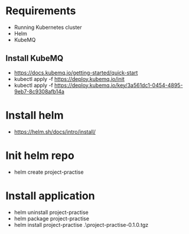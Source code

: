 # Requirements
- Running Kubernetes cluster
- Helm
- KubeMQ

## Install KubeMQ
- https://docs.kubemq.io/getting-started/quick-start
- kubectl apply -f https://deploy.kubemq.io/init
- kubectl apply -f https://deploy.kubemq.io/key/3a561dc1-0454-4895-9eb7-8c9308afb14a

# Install helm
- https://helm.sh/docs/intro/install/

# Init helm repo
- helm create project-practise 

# Install application
- helm uninstall project-practise
- helm package project-practise
- helm install project-practise .\project-practise-0.1.0.tgz